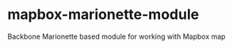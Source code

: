 mapbox-marionette-module
========================

Backbone Marionette based module for working with Mapbox map
